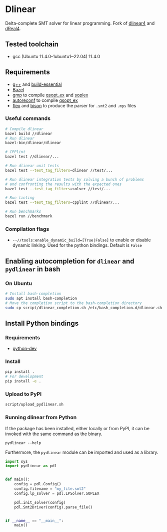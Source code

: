 # Dlinear

Delta-complete SMT solver for linear programming.
Fork of [dlinear4](https://github.com/martinjos/dlinear4) and [dReal4](https://github.com/dreal/dreal4).

## Tested toolchain

- gcc (Ubuntu 11.4.0-1ubuntu1~22.04) 11.4.0

## Requirements

- [g++](https://gcc.gnu.org/) and [build-essential](https://packages.ubuntu.com/bionic/build-essential)
- [Bazel](https://bazel.build/)
- [gmp](https://gmplib.org/) to compile [qsopt_ex](https://gmplib.org/) and [soplex](https://soplex.zib.de/)
- [autoreconf](https://www.gnu.org/software/autoconf/autoconf.html) to compile [qsopt_ex](https://gmplib.org/)
- [flex](https://github.com/westes/flex) and [bison](https://www.gnu.org/software/bison/) to produce the parser for `.smt2` and `.mps` files

### Useful commands

```bash
# Compile dlinear
bazel build //dlinear
# Run dlinear
bazel-bin/dlinear/dlinear
```

```bash
# CPPlint
bazel test //dlinear/...
```

```bash
# Run dlinear unit tests
bazel test --test_tag_filters=dlinear //test/...
```

```bash
# Run dlinear integration tests by solving a bunch of problems
# and confronting the results with the expected ones
bazel test --test_tag_filters=solver //test/...
```

```bash
# Run linting
bazel test --test_tag_filters=cpplint //dlinear/...
```

```bash
# Run benchmarks
bazel run //benchmark
```

### Compilation flags

- `--//tools:enable_dynamic_build=[True|False]` to enable or disable dynamic linking. Used for the python bindings. Default is `False`

## Enabling autocompletion for `dlinear` and `pydlinear` in bash

### On Ubuntu

```bash
# Install bash-completion
sudo apt install bash-completion
# Move the completion script to the bash-completion directory
sudo cp script/dlinear_completion.sh /etc/bash_completion.d/dlinear.sh
```

## Install Python bindings

### Requirements

- [python-dev](https://packages.ubuntu.com/bionic/python-dev)

### Install

```bash
pip install .
# For development
pip install -e .
```

### Upload to PyPI

```bash
script/upload_pydlinear.sh
```

### Running dlinear from Python

If the package has been installed, either locally or from PyPI, it can be invoked with the same command as the binary.

```shell
pydlinear --help
```

Furthermore, the `pydlinear` module can be imported and used as a library.

```python
import sys
import pydlinear as pdl


def main():
    config = pdl.Config()
    config.filename = "my_file.smt2"
    config.lp_solver = pdl.LPSolver.SOPLEX

    pdl.init_solver(config)
    pdl.Smt2Driver(config).parse_file()


if __name__ == "__main__":
    main()
```
